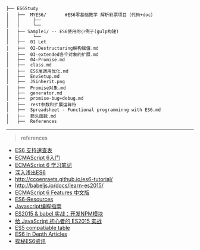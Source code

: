 
```
├── ES6Study
│   ├──  MYES6/       #ES6零基础教学 解析彩票项目（代码+doc）
│   │     ├──  
│   │     └──
│   ├── Sample1/ -- ES6使用的小例子(gulp构建) 
│   │     └──
│   ├──  01 Let
│   ├──  02-Destructuring解构赋值.md
│   ├──  03-extended各个对象的扩展.md
│   ├──  04-Promise.md
│   ├──  class.md
│   ├──  ES6尾调用优化.md
│   ├──  EnvSetup.md
│   ├──  JSinherit.png
│   ├──  Promise对象.md
│   ├──  generator.md
│   ├──  promise-bug+debug.md
│   ├──  rest参数和扩展运算符
│   ├──  Spreadsheet - Functional programminng with ES6.md
│   ├──  箭头函数.md
│   ├──  References
```

---------------------------------------------------------------------------------------

> references

- [ES6 支持速查表](https://kangax.github.io/compat-table/es6/)
- [ECMAScript 6入门](http://es6.ruanyifeng.com/)
- [ECMAScript 6 学习笔记](https://github.com/banricho/webLog/issues/7)
- [深入浅出ES6](http://www.infoq.com/cn/es6-in-depth/)
- http://ccoenraets.github.io/es6-tutorial/
- http://babeljs.io/docs/learn-es2015/
- [ECMAScript 6 Features 中文版](https://github.com/ES-CN/es6features)
- [ES6-Resources](https://github.com/lenville/es6-resources)
- [Javascript编程指南](https://github.com/RobinQu/Programing-In-Javascript)
- [ES2015 & babel 实战：开发NPM模块](https://cnodejs.org/topic/565c65c4b31692e827fdd00c)
- [给 JavaScript 初心者的 ES2015 实战](http://gank.io/post/564151c1f1df1210001c9161)
- [ES5 compatiable table](http://kangax.github.io/compat-table/es5/)
- [ES6 In Depth Articles](https://hacks.mozilla.org/category/es6-in-depth/)
- [探秘ES6资讯](http://www.csdn.net/tag/%E6%8E%A2%E7%A7%98es6/news)
